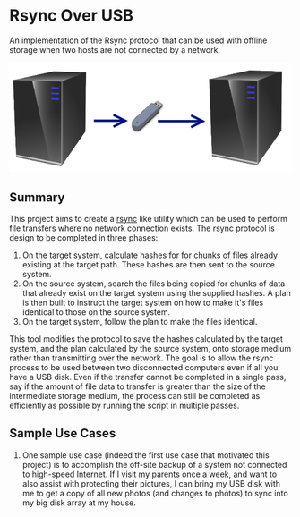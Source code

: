 Rsync Over USB
==============

An implementation of the Rsync protocol that can be used with offline storage when two hosts are not connected by a network.

![Copying files from server to server with a USB drive](docs/diagram.png)

Summary
-------

This project aims to create a [rsync](http://rsync.samba.org/) like utility which can be used to perform file transfers where no network connection exists.  The rsync protocol is design to be completed in three phases:

1. On the target system, calculate hashes for for chunks of files already existing at the target path.  These hashes are then sent to the source system.
2. On the source system, search the files being copied for chunks of data that already exist on the target system using the supplied hashes.  A plan is then built to instruct the target system on how to make it's files identical to those on the source system.
3. On the target system, follow the plan to make the files identical.

This tool modifies the protocol to save the hashes calculated by the target system, and the plan calculated by the source system, onto storage medium rather than transmitting over the network.  The goal is to allow the rsync process to be used between two disconnected computers even if all you have a USB disk.  Even if the transfer cannot be completed in a single pass, say if the amount of file data to transfer is greater than the size of the intermediate storage medium, the process can still be completed as efficiently as possible by running the script in multiple passes.

Sample Use Cases
----------------

1. One sample use case (indeed the first use case that motivated this project) is to accomplish the off-site backup of a system not connected to high-speed Internet.  If I visit my parents once a week, and want to also assist with protecting their pictures, I can bring my USB disk with me to get a copy of all new photos (and changes to photos) to sync into my big disk array at my house.

